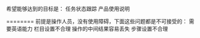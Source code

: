 
希望能够达到的目标是：
  任务状态跟踪
  产品使用说明

========
前提是操作人员，没有使用障碍，下面这些问题都是不可接受的：
  需要英语能力
  栏目设置不合理
  操作的中间结果容易丢失
  步骤设置不合理